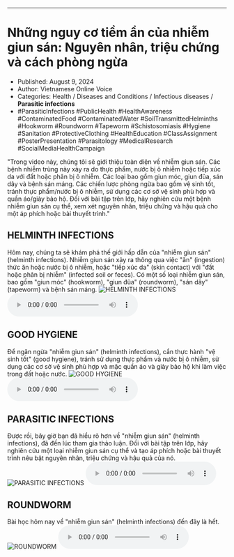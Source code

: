 
---

# Những nguy cơ tiềm ẩn của nhiễm giun sán: Nguyên nhân, triệu chứng và cách phòng ngừa

- Published: August 9, 2024
- Author: Vietnamese Online Voice
- Categories: Health / Diseases and Conditions / Infectious diseases / **Parasitic infections**
- #ParasiticInfections #PublicHealth #HealthAwareness #ContaminatedFood #ContaminatedWater #SoilTransmittedHelminths #Hookworm #Roundworm #Tapeworm #Schistosomiasis #Hygiene #Sanitation #ProtectiveClothing #HealthEducation #ClassAssignment #PosterPresentation #Parasitology #MedicalResearch #SocialMediaHealthCampaign

"Trong video này, chúng tôi sẽ giới thiệu toàn diện về nhiễm giun sán. Các bệnh nhiễm trùng này xảy ra do thực phẩm, nước bị ô nhiễm hoặc tiếp xúc da với đất hoặc phân bị ô nhiễm. Các loại bao gồm giun móc, giun đũa, sán dây và bệnh sán máng. Các chiến lược phòng ngừa bao gồm vệ sinh tốt, tránh thực phẩm/nước bị ô nhiễm, sử dụng các cơ sở vệ sinh phù hợp và quần áo/giày bảo hộ. Đối với bài tập trên lớp, hãy nghiên cứu một bệnh nhiễm giun sán cụ thể, xem xét nguyên nhân, triệu chứng và hậu quả cho một áp phích hoặc bài thuyết trình."


## HELMINTH INFECTIONS

Hôm nay, chúng ta sẽ khám phá thế giới hấp dẫn của "nhiễm giun sán" (helminth infections). Nhiễm giun sán xảy ra thông qua việc "ăn" (ingestion) thức ăn hoặc nước bị ô nhiễm, hoặc "tiếp xúc da" (skin contact) với "đất hoặc phân bị nhiễm" (infected soil or feces). Có một số loại nhiễm giun sán, bao gồm "giun móc" (hookworm), "giun đũa" (roundworm), "sán dây" (tapeworm) và bệnh sán máng.
![HELMINTH INFECTIONS](https://http-archiver-apis-production-80.schnworks.com/storage/images/transitions/2024-08-09/transition-18073165381-Montserrat-Medium-880E4F.jpg)
<audio controls>
    <source src="https://http-archiver-apis-production-80.schnworks.com/storage/storage/audio/file-35911765967.mp3" type="audio/mpeg">
</audio>



## GOOD HYGIENE

Để ngăn ngừa "nhiễm giun sán" (helminth infections), cần thực hành "vệ sinh tốt" (good hygiene), tránh sử dụng thực phẩm và nước bị ô nhiễm, sử dụng các cơ sở vệ sinh phù hợp và mặc quần áo và giày bảo hộ khi làm việc trong đất hoặc nước.
![GOOD HYGIENE](https://http-archiver-apis-production-80.schnworks.com/storage/images/transitions/2024-08-09/transition-17695230530-Montserrat-ExtraBold-9C27B0.jpg)
<audio controls>
    <source src="https://http-archiver-apis-production-80.schnworks.com/storage/storage/audio/file-30102263757.mp3" type="audio/mpeg">
</audio>



## PARASITIC INFECTIONS

Được rồi, bây giờ bạn đã hiểu rõ hơn về "nhiễm giun sán" (helminth infections), đã đến lúc tham gia thảo luận. Đối với bài tập trên lớp, hãy nghiên cứu một loại nhiễm giun sán cụ thể và tạo áp phích hoặc bài thuyết trình nêu bật nguyên nhân, triệu chứng và hậu quả của nó.
![PARASITIC INFECTIONS](https://http-archiver-apis-production-80.schnworks.com/storage/images/transitions/2024-08-09/transition-17404657430-Montserrat-Regular-512DA8.jpg)
<audio controls>
    <source src="https://http-archiver-apis-production-80.schnworks.com/storage/storage/audio/file-41308164568.mp3" type="audio/mpeg">
</audio>



## ROUNDWORM

Bài học hôm nay về "nhiễm giun sán" (helminth infections) đến đây là hết.
![ROUNDWORM](https://http-archiver-apis-production-80.schnworks.com/storage/images/transitions/2024-08-09/transition-19687105817-Montserrat-Bold-9C27B0.jpg)
<audio controls>
    <source src="https://http-archiver-apis-production-80.schnworks.com/storage/storage/audio/file-9335855403.mp3" type="audio/mpeg">
</audio>

